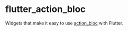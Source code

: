 # flutter_action_bloc

Widgets that make it easy to use [action_bloc][action_bloc_link] with Flutter.

[action_bloc_link]: https://pub.dev/packages/action_bloc

